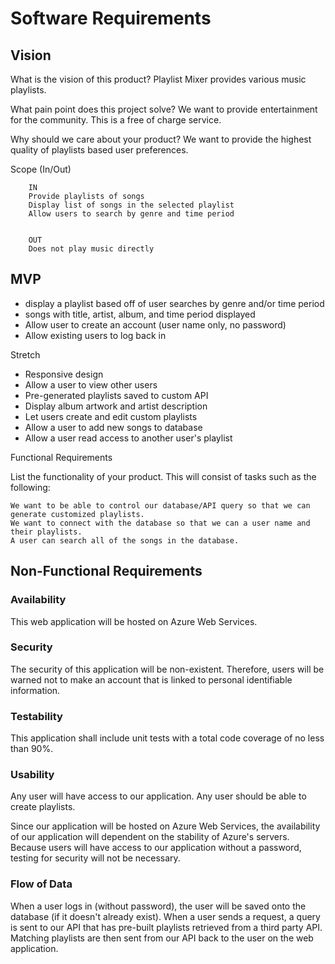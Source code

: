 # Software Requirements
## Vision
What is the vision of this product?
Playlist Mixer provides various music playlists.

What pain point does this project solve?
We want to provide entertainment for the community. This is a free of charge service.

Why should we care about your product?
We want to provide the highest quality of playlists based user preferences.

Scope (In/Out)

        IN
        Provide playlists of songs
        Display list of songs in the selected playlist
        Allow users to search by genre and time period
        
        
        OUT
        Does not play music directly

## MVP
- display a playlist based off of user searches by genre and/or time period
- songs with title, artist, album, and time period displayed
- Allow user to create an account (user name only, no password)
- Allow existing users to log back in

Stretch
- Responsive design
- Allow a user to view other users
- Pre-generated playlists saved to custom API
- Display album artwork and artist description
- Let users create and edit custom playlists
- Allow a user to add new songs to database
- Allow a user read access to another user's playlist

Functional Requirements

List the functionality of your product. This will consist of tasks such as the following:

    We want to be able to control our database/API query so that we can generate customized playlists.
    We want to connect with the database so that we can a user name and their playlists.
    A user can search all of the songs in the database.

## Non-Functional Requirements

### Availability
This web application will be hosted on Azure Web Services.

### Security
The security of this application will be non-existent. Therefore, users will be warned not to make an account that is linked to personal identifiable information.

### Testability
This application shall include unit tests with a total code coverage of no less than 90%.

### Usability
Any user will have access to our application. Any user should be able to create playlists.

Since our application will be hosted on Azure Web Services, the availability of our application will dependent on the stability of Azure's servers. Because users will have access to our application without a password, testing for security will not be necessary.

### Flow of Data
When a user logs in (without password), the user will be saved onto the database (if it doesn't already exist). When a user sends a request, a query is sent to our API that has pre-built playlists retrieved from a third party API. Matching playlists are then sent from our API back to the user on the web application.
